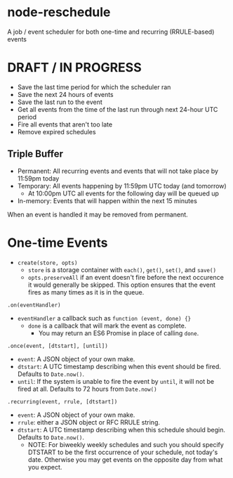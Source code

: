 node-reschedule
===============

A job / event scheduler for both one-time and recurring (RRULE-based) events

DRAFT / IN PROGRESS
===

* Save the last time period for which the scheduler ran
* Save the next 24 hours of events
* Save the last run to the event
* Get all events from the time of the last run through next 24-hour UTC period
* Fire all events that aren't too late
* Remove expired schedules

Triple Buffer
-------------

* Permanent: All recurring events and events that will not take place by 11:59pm today
* Temporary: All events happening by 11:59pm UTC today (and tomorrow)
  * At 10:00pm UTC all events for the following day will be queued up
* In-memory: Events that will happen within the next 15 minutes

When an event is handled it may be removed from permanent.

One-time Events
===============

* `create(store, opts)`
  * `store` is a storage container with `each()`, `get()`, `set()`, and `save()`
  * `opts.preserveAll` if an event doesn't fire before the next occurence it would generally be skipped. This option ensures that the event fires as many times as it is in the queue.

`.on(eventHandler)`

  * `eventHandler` a callback such as `function (event, done) {}`
    * `done` is a callback that will mark the event as complete.
      * You may return an ES6 Promise in place of calling `done`.

`.once(event, [dtstart], [until])`

  * `event`: A JSON object of your own make.
  * `dtstart`: A UTC timestamp describing when this event should be fired. Defaults to `Date.now()`.
  * `until`: If the system is unable to fire the event by `until`, it will not be fired at all. Defaults to 72 hours from `Date.now()`

`.recurring(event, rrule, [dtstart])`

  * `event`: A JSON object of your own make.
  * `rrule`: either a JSON object or RFC RRULE string.
  * `dtstart`: A UTC timestamp describing when this schedule should begin. Defaults to `Date.now()`.
    * NOTE: For biweekly weekly schedules and such you should specify DTSTART to be the first occurrence of your schedule, not today's date. Otherwise you may get events on the opposite day from what you expect.
